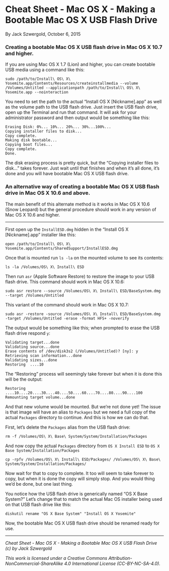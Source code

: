 # Cheat Sheet - Mac OS X - Making a Bootable Mac OS X USB Flash Drive

By Jack Szwergold, October 6, 2015

### Creating a bootable Mac OS X USB flash drive in Mac OS X 10.7 and higher.

If you are using Mac OS X 1.7 (Lion) and higher, you can create bootable USB media using a command like this:

	sudo /path/to/Install\ OS\ X\ Yosemite.app/Contents/Resources/createinstallmedia --volume /Volumes/Untitled --applicationpath /path/to/Install\ OS\ X\ Yosemite.app --nointeraction

You need to set the path to the actual “Install OS X [Nickname].app” as well as the volume path to the USB flash drive. Just insert the USB flash drive, open up the Terminal and run that command. It will ask for your administrator password and then output would be something like this:

	Erasing Disk: 0%... 10%... 20%... 30%...100%...
	Copying installer files to disk...
	Copy complete.
	Making disk bootable...
	Copying boot files...
	Copy complete.
	Done.

The disk erasing process is pretty quick, but the “Copying installer files to disk...” takes forever. Just wait until that finishes and when it’s all done, it’s done and you will have bootable Mac OS X USB flash drive.

### An alternative way of creating a bootable Mac OS X USB flash drive in Mac OS X 10.6 and above.

The main benefit of this alternate method is it works in Mac OS X 10.6 (Snow Leopard) but the general procedure should work in any version of Mac OS X 10.6 and higher.

***

First open up the `InstallESD.dmg` hidden in the “Install OS X [Nickname].app” installer like this:

    open /path/to/Install\ OS\ X\ Yosemite.app/Contents/SharedSupport/InstallESD.dmg

Once that is mounted run `ls -la` on the mounted volume to see its contents:

    ls -la /Volumes/OS\ X\ Install\ ESD

Then run `asr` (Apple Software Restore) to restore the image to your USB flash drive. This command should work in Mac OS X 10.6:

    sudo asr restore --source /Volumes/OS\ X\ Install\ ESD/BaseSystem.dmg --target /Volumes/Untitled

This variant of the command should work in Mac OS X 10.7:

    sudo asr -restore -source /Volumes/OS\ X\ Install\ ESD/BaseSystem.dmg -target /Volumes/Untitled -erase -format HFS+ -noverify

The output would be something like this; when prompted to erase the USB flash drive respond `y`:

	Validating target...done
	Validating source...done
	Erase contents of /dev/disk3s2 (/Volumes/Untitled)? [ny]: y
	Retrieving scan information...done
	Validating sizes...done
	Restoring  ....10

The “Restoring” process will seemingly take forever but when it is done this will be the output:

    Restoring  ....10....20....30....40....50....60....70....80....90....100
	Remounting target volume...done

And that new volume would be mounted. But we’re not done yet! The issue is that image will have an alias to `Packages` but we need a full copy of the actual `Packages` directory to continue. And this is how we can do that.

First, let’s delete the `Packages` alias from the USB flash drive:

    rm -f /Volumes/OS\ X\ Base\ System/System/Installation/Packages

And now copy the actual `Packages` directory from `OS X Install ESD` to `OS X Base System/Installation/Packages`

    cp -rpfv /Volumes/OS\ X\ Install\ ESD/Packages/ /Volumes/OS\ X\ Base\ System/System/Installation/Packages/

Now wait for that to copy to complete. It too will seem to take forever to copy, but when it is done the copy will simply stop. And you would thing we’d be done,  but one last thing.

You notice how the USB flash drive is generically named “OS X Base System?” Let’s change that to match the actual Mac OS installer being used on that USB flash drive like this:

    diskutil rename "OS X Base System" "Install OS X Yosemite"

Now, the bootable Mac OS X USB flash drive should be renamed ready for use.

***

*Cheat Sheet - Mac OS X - Making a Bootable Mac OS X USB Flash Drive (c) by Jack Szwergold*

*This work is licensed under a Creative Commons Attribution-NonCommercial-ShareAlike 4.0 International License (CC-BY-NC-SA-4.0).*